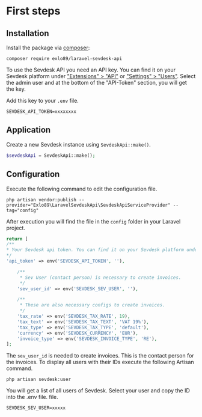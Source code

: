 # First steps

## Installation

Install the package via [composer](https://getcomposer.org/):

```shell
composer require exlo89/laravel-sevdesk-api
```

To use the Sevdesk API you need an API key. You can find it on your Sevdesk platform
under ["Extensions" > "API"](https://my.sevdesk.de/admin/api) or ["Settings" > "Users"](https://my.sevdesk.de/#/admin/userManagement). Select the admin user and
at the bottom of the "API-Token" section, you will get the key.

Add this key to your `.env` file.

```dotenv
SEVDESK_API_TOKEN=xxxxxxxx
```

## Application

Create a new Sevdesk instance using `SevdeskApi::make()`.

```php
$sevdeskApi = SevdeskApi::make();
```

## Configuration

Execute the following command to edit the configuration file.

```shell
php artisan vendor:publish --provider="Exlo89\LaravelSevdeskApi\SevdeskApiServiceProvider" --tag="config"
```

After execution you will find the file in the `config` folder in your Laravel project.

```php
return [
/**
* Your Sevdesk api token. You can find it on your Sevdesk platform under ["Settings" > "Users"].
*/
'api_token' => env('SEVDESK_API_TOKEN', ''),

    /**
     * Sev User (contact person) is necessary to create invoices.
     */
    'sev_user_id' => env('SEVDESK_SEV_USER', ''),

    /**
     * These are also necessary configs to create invoices.
     */
    'tax_rate' => env('SEVDESK_TAX_RATE', 19),
    'tax_text' => env('SEVDESK_TAX_TEXT', 'VAT 19%'),
    'tax_type' => env('SEVDESK_TAX_TYPE', 'default'),
    'currency' => env('SEVDESK_CURRENCY', 'EUR'),
    'invoice_type' => env('SEVDESK_INVOICE_TYPE', 'RE'),
];
```

The `sev_user_id` is needed to create invoices. This is the contact person for the invoices. To display all
users with their IDs execute the following Artisan command.

```shell
php artisan sevdesk:user
```

You will get a list of all users of Sevdesk. Select your user and copy the ID into the .env file.
file.

```dotenv
SEVDESK_SEV_USER=xxxxx
```
